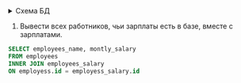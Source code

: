 <details>
  <summary>Схема БД</summary>
  ![image_db](https://user-images.githubusercontent.com/89102886/142925743-470faf06-23dc-42c3-8c11-700c4010e08b.png)
  
</details>

1. Вывести всех работников, чьи зарплаты есть в базе, вместе с зарплатами.
```sql
SELECT employees_name, montly_salary
FROM employees
INNER JOIN employees_salary
ON employess.id = employess_salary.id
